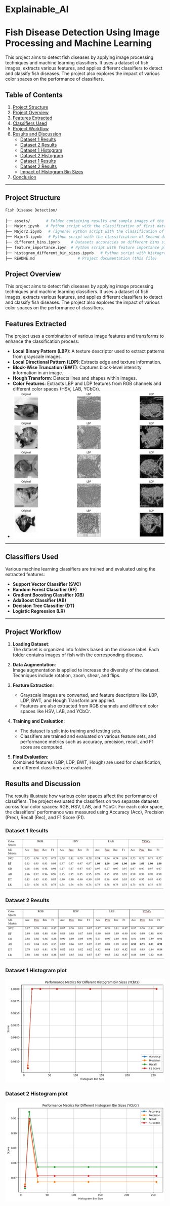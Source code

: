 # Explainable_AI 

# Fish Disease Detection Using Image Processing and Machine Learning

This project aims to detect fish diseases by applying image processing techniques and machine learning classifiers. It uses a dataset of fish images, extracts various features, and applies different classifiers to detect and classify fish diseases. The project also explores the impact of various color spaces on the performance of classifiers.

## Table of Contents
1. [Project Structure](#project-structure)
2. [Project Overview](#project-overview)
3. [Features Extracted](#features-extracted)
4. [Classifiers Used](#classifiers-used)
5. [Project Workflow](#project-workflow)
6. [Results and Discussion](#results-and-discussion)
    - [Dataset 1 Results](#dataset-1-results)
    - [Dataset 2 Results](#dataset-2-results)
    - [Dataset 1 Histogram](#dataset-1-histogram)
    - [Dataset 2 Histogram](#dataset-2-histogram)
    - [Dataset 1 Results](#dataset-1-results)
    - [Dataset 2 Results](#dataset-2-results)
    - [Impact of Histogram Bin Sizes](#impact-of-histogram-bin-sizes)
7. [Conclusion](#conclusion)

---

## Project Structure

```bash
Fish Disease Detection/

├── assets/       # Folder containing results and sample images of the project
├── Major.ipynb   # Python script with the classification of first dataset.
├── Major2.ipynb   # (ignore) Python script with the classification of Second dataset.
├── Major3.ipynb   # Python script with the classification of Second dataset.
├── different_bins.ipynb     # Datasets accuracies on different bins size using AdaBoostClassifier
├── feature_importance.ipyn  # Python script with feature importance plots
├── histogram_different_bin_sizes.ipynb   # Python script with histogram plots
├── README.md                   # Project documentation (this file)
```

## Project Overview
This project aims to detect fish diseases by applying image processing techniques and machine learning classifiers. It uses a dataset of fish images, extracts various features, and applies different classifiers to detect and classify fish diseases. The project also explores the impact of various color spaces on the performance of classifiers.

## Features Extracted

The project uses a combination of various image features and transforms to enhance the classification process:

- **Local Binary Pattern (LBP)**: A texture descriptor used to extract patterns from grayscale images.
- **Local Directional Pattern (LDP)**: Extracts edge and texture information.
- **Block-Wise Truncation (BWT)**: Captures block-level intensity information in an image.
- **Hough Transform**: Detects lines and shapes within images.
- **Color Features**: Extracts LBP and LDP features from RGB channels and different color spaces (HSV, LAB, YCbCr).
- ![Sample image in grayscale and feature extraction](https://github.com/Atulsharma428/Explainable_AI/blob/main/assets/grayscale.png)


---

## Classifiers Used

Various machine learning classifiers are trained and evaluated using the extracted features:

- **Support Vector Classifier (SVC)**
- **Random Forest Classifier (RF)**
- **Gradient Boosting Classifier (GB)**
- **AdaBoost Classifier (AB)**
- **Decision Tree Classifier (DT)**
- **Logistic Regression (LR)**

---

## Project Workflow

1. **Loading Dataset**:  
   The dataset is organized into folders based on the disease label. Each folder contains images of fish with the corresponding disease.

2. **Data Augmentation**:  
   Image augmentation is applied to increase the diversity of the dataset. Techniques include rotation, zoom, shear, and flips.

3. **Feature Extraction**:
   - Grayscale images are converted, and feature descriptors like LBP, LDP, BWT, and Hough Transform are applied.
   - Features are also extracted from RGB channels and different color spaces like HSV, LAB, and YCbCr.

4. **Training and Evaluation**:
   - The dataset is split into training and testing sets.
   - Classifiers are trained and evaluated on various feature sets, and performance metrics such as accuracy, precision, recall, and F1 score are computed.

5. **Final Evaluation**:  
   Combined features (LBP, LDP, BWT, Hough) are used for classification, and different classifiers are evaluated.
   
## Results and Discussion
The results illustrate how various color spaces affect the performance of classifiers. The project evaluated the classifiers on two separate datasets across four color spaces: RGB, HSV, LAB, and YCbCr. For each color space, the classifiers' performance was measured using Accuracy (Acc), Precision (Prec), Recall (Rec), and F1 Score (F1).

### Dataset 1 Results 
![Result of dataset-1](https://github.com/Atulsharma428/Explainable_AI/blob/main/assets/Result_table_1.png)
### Dataset 2 Results 
![Result of dataset-2](https://github.com/Atulsharma428/Explainable_AI/blob/main/assets/Result_table_2.png)
### Dataset 1 Histogram plot 
![Histogram plot of dataset-1](https://github.com/Atulsharma428/Explainable_AI/blob/main/assets/Result_dataset_1.png)
### Dataset 2 Histogram plot
![Histogram plot of dataset-2](https://github.com/Atulsharma428/Explainable_AI/blob/main/assets/Result_dataset_2.png)


